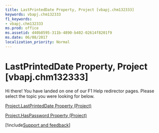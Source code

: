 ```yaml
---
title: LastPrintedDate Property, Project [vbapj.chm132333]
keywords: vbapj.chm132333
f1_keywords:
- vbapj.chm132333
ms.prod: office
ms.assetid: d40b8595-311b-4890-b402-02614f8201f9
ms.date: 06/08/2017
localization_priority: Normal
---
```



# LastPrintedDate Property, Project [vbapj.chm132333]

Hi there! You have landed on one of our F1 Help redirector pages. Please select the topic you were looking for below.

[Project.LastPrintedDate Property (Project)](http://msdn.microsoft.com/library/69bffd89-5a91-ffa3-8127-bf184d5afa4d%28Office.15%29.aspx)

[Project.HasPassword Property (Project)](http://msdn.microsoft.com/library/2c00e008-94d9-5d0a-d3b9-dcb57af04a19%28Office.15%29.aspx)

[!include[Support and feedback](~/includes/feedback-boilerplate.md)]
